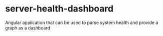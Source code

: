 # server-health-dashboard
Angular application that can be used to parse system health and provide a graph as a dashboard
